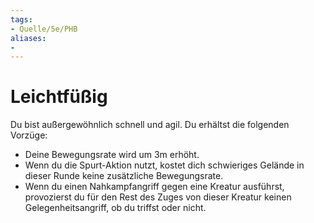 ```yaml
---
tags:
- Quelle/5e/PHB
aliases:
- 
---
```

# Leichtfüßig

Du bist außergewöhnlich schnell und agil. Du erhältst die folgenden Vorzüge:

- Deine Bewegungsrate wird um 3m erhöht.
- Wenn du die Spurt-Aktion nutzt, kostet dich schwieriges Gelände in dieser Runde keine zusätzliche Bewegungsrate.
- Wenn du einen Nahkampfangriff gegen eine Kreatur ausführst, provozierst du für den Rest des Zuges von dieser Kreatur keinen Gelegenheitsangriff, ob du triffst oder nicht.